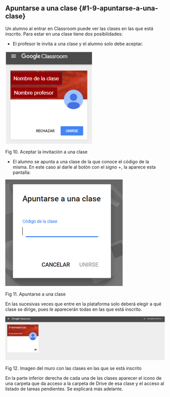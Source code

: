 ## Apuntarse a una clase {#1-9-apuntarse-a-una-clase}

Un alumno al entrar en Classroom puede ver las clases en las que está inscrito. Para estar en una clase tiene dos posibilidades:

*   El profesor le invita a una clase y el alumno solo debe aceptar.

![](../images/image3.png)

Fig 10\. Aceptar la invitación a una clase

*   El alumno se apunta a una clase de la que conoce el código de la misma. En este caso al darle al botón con el signo +, la aparece esta pantalla:

![](../images/image11.png)

Fig 11\. Apuntarse a una clase

En las sucesivas veces que entre en la plataforma solo deberá elegir a qué clase se dirige, pues le aparecerán todas en las que está inscrito.

![](../images/image16.png)

Fig 12\. Imagen del muro con las clases en las que se está inscrito

En la parte inferior derecha de cada una de las clases aparecer el icono de una carpeta que da acceso a la carpeta de Drive de esa clase y el acceso al listado de tareas pendientes. Se explicará más adelante.